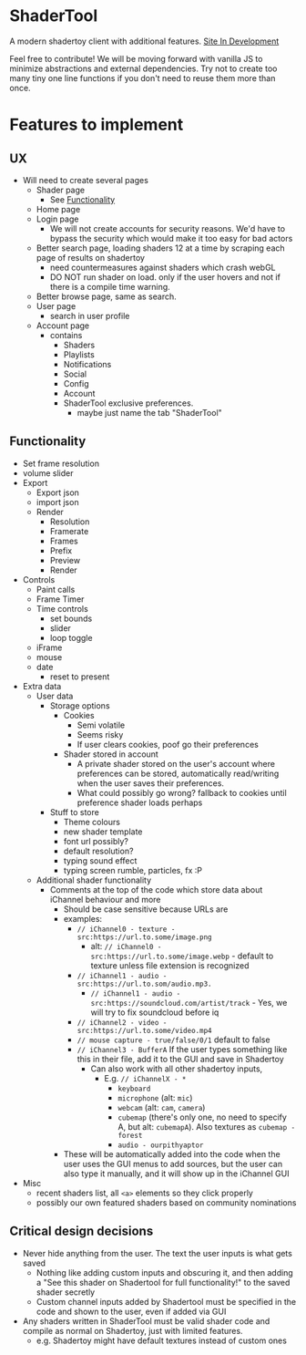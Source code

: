 # ShaderTool
A modern shadertoy client with additional features.
[Site In Development](https://ahs3n.github.io/ShaderTool/)

Feel free to contribute! We will be moving forward with vanilla JS to minimize abstractions and external dependencies. Try not to create too many tiny one line functions if you don't need to reuse them more than once.


# Features to implement

## UX
- Will need to create several pages 
	- Shader page
		- See [Functionality](README.md#Functionality)
	- Home page
	- Login page
		- We will not create accounts for security reasons. We'd have to bypass the security which would make it too easy for bad actors
	- Better search page, loading shaders 12 at a time by scraping each page of results on shadertoy
		- need countermeasures against shaders which crash webGL
		- DO NOT run shader on load. only if the user hovers and not if there is a compile time warning.
	- Better browse page, same as search. 
	- User page
		- search in user profile
	- Account page
		- contains
			- Shaders
			- Playlists
			- Notifications
			- Social
			- Config
			- Account
			- ShaderTool exclusive preferences.
				- maybe just name the tab "ShaderTool"
## Functionality
- Set frame resolution
- volume slider
- Export
	- Export json
	- import json
	- Render
		- Resolution
		- Framerate
		- Frames
		- Prefix
		- Preview
		- Render
- Controls
	- Paint calls
	- Frame Timer
	- Time controls
		- set bounds
		- slider
		- loop toggle
	- iFrame
	- mouse
	- date
		- reset to present
- Extra data
	- User data
		- Storage options
			- Cookies
				- Semi volatile
				- Seems risky
				- If user clears cookies, poof go their preferences
			- Shader stored in account
				- A private shader stored on the user's account where preferences can be stored, automatically read/writing when the user saves their preferences.
				- What could possibly go wrong? fallback to cookies until preference shader loads perhaps
		- Stuff to store
			- Theme colours
			- new shader template
			- font url possibly?
			- default resolution?
			- typing sound effect
			- typing screen rumble, particles, fx :P
	- Additional shader functionality
		- Comments at the top of the code which store data about iChannel behaviour and more
			- Should be case sensitive because URLs are
			- examples:
				- `// iChannel0 - texture - src:https://url.to.some/image.png`
					- alt: `// iChannel0 - src:https://url.to.some/image.webp` - default to texture unless file extension is recognized
				- `// iChannel1 - audio - src:https://url.to.som/audio.mp3.`
					- `// iChannel1 - audio - src:https://soundcloud.com/artist/track` - Yes, we will try to fix soundcloud before iq
				- `// iChannel2 - video - src:https://url.to.some/video.mp4`
				- `// mouse capture - true/false/0/1` default to false
				- `// iChannel3 - BufferA` If the user types something like this in their file, add it to the GUI and save in Shadertoy
					- Can also work with all other shadertoy inputs,
						- E.g. `// iChannelX - *`
							- `keyboard`
							- `microphone` (alt: `mic`)
							- `webcam` (alt: `cam`, `camera`)
							- `cubemap` (there's only one, no need to specify A, but alt: `cubemapA`). Also textures as `cubemap - forest`
							- `audio - ourpithyaptor`
			- These will be automatically added into the code when the user uses the GUI menus to add sources, but the user can also type it manually, and it will show up in the iChannel GUI
- Misc
	- recent shaders list, all `<a>` elements so they click properly
	- possibly our own featured shaders based on community nominations

## Critical design decisions
- Never hide anything from the user. The text the user inputs is what gets saved
	- Nothing like adding custom inputs and obscuring it, and then adding a "See this shader on Shadertool for full functionality!" to the saved shader secretly
	- Custom channel inputs added by Shadertool must be specified in the code and shown to the user, even if added via GUI
- Any shaders written in ShaderTool must be valid shader code and compile as normal on Shadertoy, just with limited features. 
	- e.g. Shadertoy might have default textures instead of custom ones

